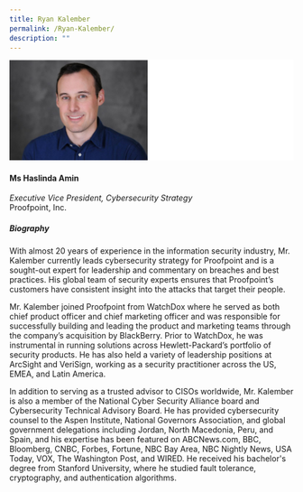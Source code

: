 ```yaml
---
title: Ryan Kalember
permalink: /Ryan-Kalember/
description: ""
---
```

![](/images/Speakers/Ryan%20Kalember.jpg)

#### **Ms Haslinda Amin**

*Executive Vice President, Cybersecurity Strategy*  
Proofpoint, Inc.

##### **Biography**
With almost 20 years of experience in the information security industry, Mr. Kalember currently leads cybersecurity strategy for Proofpoint and is a sought-out expert for leadership and commentary on breaches and best practices. His global team of security experts ensures that Proofpoint’s customers have consistent insight into the attacks that target their people.
 
Mr. Kalember joined Proofpoint from WatchDox where he served as both chief product officer and chief marketing officer and was responsible for successfully building and leading the product and marketing teams through the company’s acquisition by BlackBerry. Prior to WatchDox, he was instrumental in running solutions across Hewlett-Packard’s portfolio of security products. He has also held a variety of leadership positions at ArcSight and VeriSign, working as a security practitioner across the US, EMEA, and Latin America.
 
In addition to serving as a trusted advisor to CISOs worldwide, Mr. Kalember is also a member of the National Cyber Security Alliance board and Cybersecurity Technical Advisory Board. He has provided cybersecurity counsel to the Aspen Institute, National Governors Association, and global government delegations including Jordan, North Macedonia, Peru, and Spain, and his expertise has been featured on ABCNews.com, BBC, Bloomberg, CNBC, Forbes, Fortune, NBC Bay Area, NBC Nightly News, USA Today, VOX, The Washington Post, and WIRED. He received his bachelor's degree from Stanford University, where he studied fault tolerance, cryptography, and authentication algorithms.

